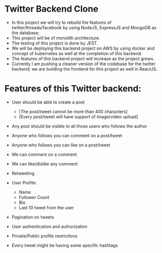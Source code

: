 # Twitter Backend Clone

- In this project we will try to rebuild the features of twitter/threads/facebook by using NodeJS, ExpressJS and MongoDB as the database;
- This project will be of monolith architecture.
- The testing of this project is done by JEST.
- We will be deploying this backend project on AWS by using docker and concept of kubernetes as well at the completion of this backend.
- The features of this backend project will increase as the project grows.
- Currently I am pushing a cleaner version of the codebase for the twitter backend; we are building the frontend for this project as well in ReactJS.

# Features of this Twitter backend:

- User should be able to create a post
  - [The post/tweet cannot be more than 400 characters]
  - [Every post/tweet will have support of image/video upload]
- Any post should be visible to all those users who follows the author
- Anyone who follows you can comment on a post/tweet
- Anyone who follows you can like on a post/tweet
- We can comment on a comment
- We can like/dislike any comment
- Retweeting

- User Profile:

  - Name
  - Follower Count
  - Bio
  - Last 10 tweet from the user

- Pagination on tweets
- User authentication and authorization
- Private/Public profile restrictions
- Every tweet might be having some specific hashtags
